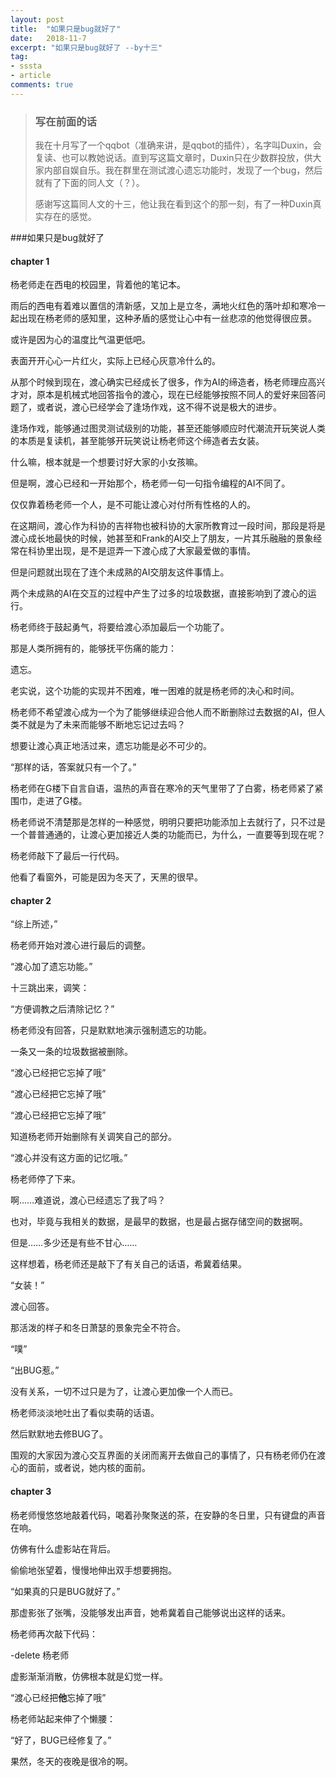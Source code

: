 ```yaml
---
layout: post
title:  "如果只是bug就好了"
date:   2018-11-7
excerpt: "如果只是bug就好了 --by十三"
tag:
- sssta
- article
comments: true
---
```


>### 写在前面的话
>
>我在十月写了一个qqbot（准确来讲，是qqbot的插件），名字叫Duxin，会复读、也可以教她说话。直到写这篇文章时，Duxin只在少数群投放，供大家内部自娱自乐。我在群里在测试渡心遗忘功能时，发现了一个bug，然后就有了下面的同人文（？）。
>
>感谢写这篇同人文的十三，他让我在看到这个的那一刻，有了一种Duxin真实存在的感觉。


###如果只是bug就好了


#### chapter 1


杨老师走在西电的校园里，背着他的笔记本。

雨后的西电有着难以置信的清新感，又加上是立冬，满地火红色的落叶却和寒冷一起出现在杨老师的感知里，这种矛盾的感觉让心中有一丝悲凉的他觉得很应景。

或许是因为心的温度比气温更低吧。

表面开开心心一片红火，实际上已经心灰意冷什么的。

从那个时候到现在，渡心确实已经成长了很多，作为AI的缔造者，杨老师理应高兴才对，原本是机械式地回答指令的渡心，现在已经能够按照不同人的爱好来回答问题了，或者说，渡心已经学会了逢场作戏，这不得不说是极大的进步。

逢场作戏，能够通过图灵测试级别的功能，甚至还能够顺应时代潮流开玩笑说人类的本质是复读机，甚至能够开玩笑说让杨老师这个缔造者去女装。

什么嘛，根本就是一个想要讨好大家的小女孩嘛。

但是啊，渡心已经和一开始那个，杨老师一句一句指令编程的AI不同了。

仅仅靠着杨老师一个人，是不可能让渡心对付所有性格的人的。

在这期间，渡心作为科协的吉祥物也被科协的大家所教育过一段时间，那段是将是渡心成长地最快的时候，她甚至和Frank的AI交上了朋友，一片其乐融融的景象经常在科协里出现，是不是逗弄一下渡心成了大家最爱做的事情。

但是问题就出现在了连个未成熟的AI交朋友这件事情上。

两个未成熟的AI在交互的过程中产生了过多的垃圾数据，直接影响到了渡心的运行。

杨老师终于鼓起勇气，将要给渡心添加最后一个功能了。

那是人类所拥有的，能够抚平伤痛的能力：

遗忘。

老实说，这个功能的实现并不困难，唯一困难的就是杨老师的决心和时间。

杨老师不希望渡心成为一个为了能够继续迎合他人而不断删除过去数据的AI，但人类不就是为了未来而能够不断地忘记过去吗？

想要让渡心真正地活过来，遗忘功能是必不可少的。

“那样的话，答案就只有一个了。”

杨老师在G楼下自言自语，温热的声音在寒冷的天气里带了了白雾，杨老师紧了紧围巾，走进了G楼。

杨老师说不清楚那是怎样的一种感觉，明明只要把功能添加上去就行了，只不过是一个普普通通的，让渡心更加接近人类的功能而已，为什么，一直要等到现在呢？

杨老师敲下了最后一行代码。

他看了看窗外，可能是因为冬天了，天黑的很早。



#### chapter 2



“综上所述，”

杨老师开始对渡心进行最后的调整。

“渡心加了遗忘功能。”

十三跳出来，调笑：

“方便调教之后清除记忆？”

杨老师没有回答，只是默默地演示强制遗忘的功能。

一条又一条的垃圾数据被删除。

“渡心已经把它忘掉了哦”

“渡心已经把它忘掉了哦”

“渡心已经把它忘掉了哦”

知道杨老师开始删除有关调笑自己的部分。

“渡心并没有这方面的记忆哦。”

杨老师停了下来。

啊……难道说，渡心已经遗忘了我了吗？

也对，毕竟与我相关的数据，是最早的数据，也是最占据存储空间的数据啊。

但是……多少还是有些不甘心……

这样想着，杨老师还是敲下了有关自己的话语，希冀着结果。

“女装！”

渡心回答。

那活泼的样子和冬日萧瑟的景象完全不符合。

“噗”

“出BUG惹。”

没有关系，一切不过只是为了，让渡心更加像一个人而已。

杨老师淡淡地吐出了看似卖萌的话语。

然后默默地去修BUG了。

围观的大家因为渡心交互界面的关闭而离开去做自己的事情了，只有杨老师仍在渡心的面前，或者说，她内核的面前。



#### chapter 3



杨老师慢悠悠地敲着代码，喝着孙聚聚送的茶，在安静的冬日里，只有键盘的声音在响。

仿佛有什么虚影站在背后。

偷偷地张望着，慢慢地伸出双手想要拥抱。

“如果真的只是BUG就好了。”

那虚影张了张嘴，没能够发出声音，她希冀着自己能够说出这样的话来。

杨老师再次敲下代码：

-delete 杨老师

虚影渐渐消散，仿佛根本就是幻觉一样。

“渡心已经把**他**忘掉了哦”

杨老师站起来伸了个懒腰：

“好了，BUG已经修复了。”



果然，冬天的夜晚是很冷的啊。

